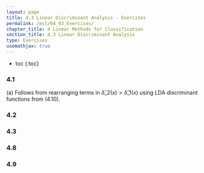 ```yaml
---
layout: page
title: 4.3 Linear Discriminant Analysis - Exercises
permalink: /esl/04_03_Exercises/
chapter_title: 4 Linear Methods for Classification
section_title: 4.3 Linear Discriminant Analysis
type: Exercises
usemathjax: true
---
```


* toc
{:toc}

### 4.1

(a) Follows from rearranging terms in $\hat{\delta}\_2(x) > \hat{\delta}\_1(x)$ using LDA discriminant functions from (4.10).


### 4.2

### 4.3

### 4.8

### 4.9